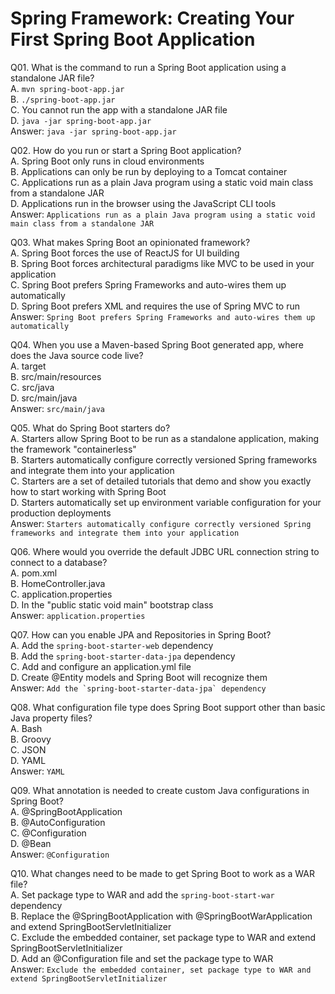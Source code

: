 Spring Framework: Creating Your First Spring Boot Application  
=============================================================  

Q01. What is the command to run a Spring Boot application using a standalone JAR file?  
A. `mvn spring-boot-app.jar`  
B. `./spring-boot-app.jar`  
C. You cannot run the app with a standalone JAR file  
D. `java -jar spring-boot-app.jar`  
Answer: `java -jar spring-boot-app.jar`  

Q02. How do you run or start a Spring Boot application?  
A. Spring Boot only runs in cloud environments  
B. Applications can only be run by deploying to a Tomcat container  
C. Applications run as a plain Java program using a static void main class from a standalone JAR  
D. Applications run in the browser using the JavaScript CLI tools  
Answer: `Applications run as a plain Java program using a static void main class from a standalone JAR`  

Q03. What makes Spring Boot an opinionated framework?  
A. Spring Boot forces the use of ReactJS for UI building  
B. Spring Boot forces architectural paradigms like MVC to be used in your application  
C. Spring Boot prefers Spring Frameworks and auto-wires them up automatically  
D. Spring Boot prefers XML and requires the use of Spring MVC to run  
Answer: `Spring Boot prefers Spring Frameworks and auto-wires them up automatically`  

Q04. When you use a Maven-based Spring Boot generated app, where does the Java source code live?  
A. target  
B. src/main/resources  
C. src/java  
D. src/main/java  
Answer: `src/main/java`  

Q05. What do Spring Boot starters do?  
A. Starters allow Spring Boot to be run as a standalone application, making the framework "containerless"  
B. Starters automatically configure correctly versioned Spring frameworks and integrate them into your application  
C. Starters are a set of detailed tutorials that demo and show you exactly how to start working with Spring Boot  
D. Starters automatically set up environment variable configuration for your production deployments  
Answer: `Starters automatically configure correctly versioned Spring frameworks and integrate them into your application`  

Q06. Where would you override the default JDBC URL connection string to connect to a database?  
A. pom.xml  
B. HomeController.java  
C. application.properties  
D. In the "public static void main" bootstrap class  
Answer: `application.properties`  

Q07. How can you enable JPA and Repositories in Spring Boot?  
A. Add the `spring-boot-starter-web` dependency  
B. Add the `spring-boot-starter-data-jpa` dependency  
C. Add and configure an application.yml file  
D. Create @Entity models and Spring Boot will recognize them  
Answer: ```Add the `spring-boot-starter-data-jpa` dependency```  

Q08. What configuration file type does Spring Boot support other than basic Java property files?  
A. Bash  
B. Groovy  
C. JSON  
D. YAML  
Answer: `YAML`  

Q09. What annotation is needed to create custom Java configurations in Spring Boot?  
A. @SpringBootApplication  
B. @AutoConfiguration  
C. @Configuration  
D. @Bean  
Answer: `@Configuration`  

Q10. What changes need to be made to get Spring Boot to work as a WAR file?  
A. Set package type to WAR and add the `spring-boot-start-war` dependency  
B. Replace the @SpringBootApplication with @SpringBootWarApplication and extend SpringBootServletInitializer  
C. Exclude the embedded container, set package type to WAR and extend SpringBootServletInitializer  
D. Add an @Configuration file and set the package type to WAR  
Answer: `Exclude the embedded container, set package type to WAR and extend SpringBootServletInitializer`  